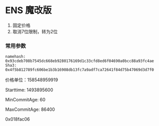 # ENS 魔改版

1. 固定价格 
2. 取消7位限制，转为2位

### 常用参数

```
namehash: 0x93cdeb708b7545dc668eb9280176169d1c33cfd8ed6f04690a0bcc88a93fc4ae
Sha3: 0x4f5b812789fc606be1b3b16908db13fc7a9adf7ca72641f84d75b47069d3d7f0
```

价格单位：158548959919

Starttime: 1493895600

MinCommitAge: 60

MaxCommitAge: 86400

0x018fac06